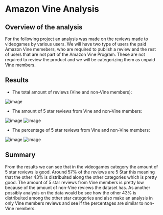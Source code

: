 # Amazon Vine Analysis
## Overview of the analysis
For the following project an analysis was made on the reviews made to videogames by various users. We will have two type of users the paid Amazon Vine memebers, who are required to publish a review and the rest of users that are not part of the Amazon Vine Program. These are not required to review the product and we will be categorizing them as unpaid Vine members.
## Results
- The total amount of reviews (Vine and non-Vine members):

![image](https://user-images.githubusercontent.com/89402038/149638154-2c427d5e-cd75-40ed-93c6-45a3b230458e.png)

- The amount of 5 star reviews from Vine and non-Vine members:

![image](https://user-images.githubusercontent.com/89402038/149638264-273b4472-8d12-42e3-969f-8480001626cd.png)
![image](https://user-images.githubusercontent.com/89402038/149638301-f68d4faa-a782-4108-a84e-7442bb4093ac.png)

- The percentage of 5 star reviews from Vine and non-Vine members:

![image](https://user-images.githubusercontent.com/89402038/149638639-0ccc2d7d-0872-4c06-b7e8-bdd48aeeba30.png)
![image](https://user-images.githubusercontent.com/89402038/149638657-3838a11c-cca0-4dfb-9dad-8208456fbfc2.png)

## Summary
From the results we can see that in the videogames category the amount of 5 star reviews is good. Around 57% of the reviews are 5 Star this meaning that the other 43% is distribuited along the other categories which is pretty good. The amount of 5 star reviews from Vine members is pretty low because of the amount of non-Vine reviews the dataset has. As another possibly analysis on the data would be see how the other 43% is distribuited among the other star categories and also make an analysis in only Vine members reviews and see if the percentages are similar to non-Vine members.
